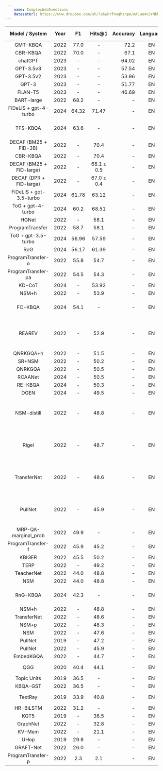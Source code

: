 ```yaml
---
    name: ComplexWebQuestions
    datasetUrl: https://www.dropbox.com/sh/7pkwkrfnwqhsnpo/AACuu4v3YNkhirzBOeeaHYala
---
```


|      Model / System      | Year |  F1  |   Hits@1   | Accuracy | Language |                                 Reported by                                 |
|:------------------------:|:----:|:----:|:----------:|----------:|:--------:|:---------------------------------------------------------------------------:|
|      GMT-KBQA            | 2022 | 77.0 |    -       |   72.2    |     EN    |    [Hu et al.](https://aclanthology.org/2022.coling-1.145.pdf)              |
|     CBR-KBQA             | 2022 | 70.0 |    -       |   67.1     |     EN    |    [Hu et al.](https://aclanthology.org/2022.coling-1.145.pdf)              |
|     chatGPT              | 2023 |   -  |    -       |   64.02     |     EN    |    [Tan et al.](https://arxiv.org/pdf/2303.07992.pdf)              |
|     GPT-3.5v3            | 2023 |   -  |    -       |   57.54     |     EN    |    [Tan et al.](https://arxiv.org/pdf/2303.07992.pdf)              |
|     GPT-3.5v2            | 2023 |   -  |    -       |   53.96     |     EN    |    [Tan et al.](https://arxiv.org/pdf/2303.07992.pdf)              |
|     GPT-3                | 2023 |   -  |    -       |   51.77     |     EN    |    [Tan et al.](https://arxiv.org/pdf/2303.07992.pdf)              |
|     FLAN-T5              | 2023 |   -  |    -       |   46.69     |     EN    |    [Tan et al.](https://arxiv.org/pdf/2303.07992.pdf)              |
|     BART-large           | 2022 | 68.2 |   -        |   -     |     EN    |    [Hu et al.](https://aclanthology.org/2022.coling-1.145.pdf)              |
|   FiDeLiS + gpt-4-turbo  | 2024 | 64.32|    71.47   |     -     |    EN    |           [Sui et al.](https://arxiv.org/pdf/2405.13873)                    |
|         TFS-KBQA         | 2024 | 63.6 |     -      |      -    |   EN    | [Shouhui Wang and Biao Qin](https://aclanthology.org/2024.lrec-main.1074.pdf) |
|  DECAF (BM25 + FiD-3B)   | 2022 |  -   |    70.4    |    -      |   EN    |              [Yu et al.](https://arxiv.org/pdf/2210.00063.pdf)              |
|         CBR-KBQA         | 2022 |  -   |    70.4    |    -      |     EN    |              [Yu et al.](https://arxiv.org/pdf/2210.00063.pdf)              |
| DECAF (BM25 + FiD-large) | 2022 |  -   | 68.1 ± 0.5 |    -      |     EN    |              [Yu et al.](https://arxiv.org/pdf/2210.00063.pdf)              |
| DECAF (DPR + FiD-large)  | 2022 |  -   | 67.0 ± 0.4 |    -      |     EN    |              [Yu et al.](https://arxiv.org/pdf/2210.00063.pdf)              |
| FiDeLiS + gpt-3.5-turbo  | 2024 | 61.78|    63.12   |     -     |    EN    |           [Sui et al.](https://arxiv.org/pdf/2405.13873)                    |
|     ToG + gpt-4-turbo    | 2024 | 60.2 |    68.51   |     -     |    EN    |           [Sui et al.](https://arxiv.org/pdf/2405.13873)                    |
|          HGNet           | 2022 |  -   |    58.1    |     -     |    EN    |              [Yu et al.](https://arxiv.org/pdf/2210.00063.pdf)              |
|     ProgramTransfer      | 2022 | 58.7 |    58.1    |     -     |    EN    |        [Cao et al.](https://aclanthology.org/2022.acl-long.559.pdf)         |
|    ToG + gpt-3.5-turbo   | 2024 | 56.96|    57.59   |     -     |    EN    |           [Sui et al.](https://arxiv.org/pdf/2405.13873)                    |
|           RoG            | 2024 | 56.17|    61.39   |     -     |    EN    |           [Sui et al.](https://arxiv.org/pdf/2405.13873)                    |
|    ProgramTransfer-o     | 2022 | 55.8 |    54.7    |     -     |    EN    |        [Cao et al.](https://aclanthology.org/2022.acl-long.559.pdf)         |
|    ProgramTransfer-pa    | 2022 | 54.5 |    54.3    |     -     |    EN    |        [Cao et al.](https://aclanthology.org/2022.acl-long.559.pdf)         |
|          KD-CoT          | 2024 |  -   |    53.92   |     -     |    EN    |           [Sui et al.](https://arxiv.org/pdf/2405.13873)                    |
|          NSM+h           | 2022 |  -   |    53.9    |     -     |    EN    |              [Yu et al.](https://arxiv.org/pdf/2210.00063.pdf)              |
|          FC-KBQA         | 2024 | 54.1 |     -      |      -    |   EN    | [Shouhui Wang and Biao Qin](https://aclanthology.org/2024.lrec-main.1074.pdf) |
|        REAREV            | 2022 |  -   |    52.9    |     -     |    EN    | [Costas Mavromatis and George Karypis](https://arxiv.org/pdf/2210.13650.pdf) |
|        QNRKGQA+h         | 2022 |  -   |    51.5    |     -     |    EN    | [Ma et al.](https://link.springer.com/chapter/10.1007/978-3-031-10983-6_11) |
|          SR+NSM          | 2022 |  -   |    50.2    |      -    |   EN    |              [Yu et al.](https://arxiv.org/pdf/2210.00063.pdf)              |
|         QNRKGQA          | 2022 |  -   |    50.5    |      -    |   EN    | [Ma et al.](https://link.springer.com/chapter/10.1007/978-3-031-10983-6_11) |
|        RCAANet           | 2024 |  -   |    50.5    |     -     |    EN    | [Lv et al.](https://www.researchsquare.com/article/rs-4292912/v1) |
|        RE-KBQA           | 2024 |  -   |    50.3    |     -     |    EN    | [Lv et al.](https://www.researchsquare.com/article/rs-4292912/v1) |
|          DGEN            | 2024 |  -   |    49.5    |     -     |    EN    | [Lv et al.](https://www.researchsquare.com/article/rs-4292912/v1) |
|        NSM-distill       | 2022 |  -   |    48.8    |     -     |    EN    | [Costas Mavromatis and George Karypis](https://arxiv.org/pdf/2210.13650.pdf) |
|        Rigel             | 2022 |  -   |    48.7    |     -     |    EN    | [Costas Mavromatis and George Karypis](https://arxiv.org/pdf/2210.13650.pdf) |
|        TransferNet       | 2022 |  -   |    48.6    |     -     |    EN    | [Costas Mavromatis and George Karypis](https://arxiv.org/pdf/2210.13650.pdf) |
|        PullNet           | 2022 |  -   |    45.9    |     -     |    EN    | [Costas Mavromatis and George Karypis](https://arxiv.org/pdf/2210.13650.pdf) |
|   MRP-QA-marginal_prob   | 2022 | 49.9 |    -       |     -     |    EN    |   [Wang et al.](https://aclanthology.org/2022.naacl-main.294.pdf)            |
|    ProgramTransfer-f     | 2022 | 45.9 |    45.2    |     -     |    EN    |        [Cao et al.](https://aclanthology.org/2022.acl-long.559.pdf)         |
|          KBIGER          | 2022 | 45.5 |    50.2    |     -     |    EN    |              [Du et al.](https://arxiv.org/pdf/2209.03005.pdf)              |
|           TERP           | 2022 |  -   |    49.2    |      -    |   EN    | [Qiao et al.](https://aclanthology.org/2022.coling-1.156.pdf)  |
|        TeacherNet        | 2022 | 44.0 |    48.8    |      -    |   EN    |        [Cao et al.](https://aclanthology.org/2022.acl-long.559.pdf)         |
|           NSM            | 2022 | 44.0 |    48.8    |     -     |    EN    |              [Du et al.](https://arxiv.org/pdf/2209.03005.pdf)              |
|         RnG-KBQA         | 2024 | 42.3 |     -      |      -    |   EN    | [Shouhui Wang and Biao Qin](https://aclanthology.org/2024.lrec-main.1074.pdf) |
|          NSM+h           | 2022 |  -   |    48.8    |     -     |    EN    | [Ma et al.](https://link.springer.com/chapter/10.1007/978-3-031-10983-6_11) |
|       TransferNet        | 2022 |  -   |    48.6    |     -     |    EN    |              [Du et al.](https://arxiv.org/pdf/2209.03005.pdf)              |
|          NSM+p           | 2022 |  -   |    48.3    |     -     |    EN    | [Ma et al.](https://link.springer.com/chapter/10.1007/978-3-031-10983-6_11) |
|           NSM            | 2022 |  -   |    47.6    |      -    |   EN    | [Ma et al.](https://link.springer.com/chapter/10.1007/978-3-031-10983-6_11) |
|         PullNet          | 2019 |  -   |    47.2    |      -    |   EN    |              [Yu et al.](https://arxiv.org/pdf/2210.00063.pdf)              |
|         PullNet          | 2022 |  -   |    45.9    |     -     |    EN    | [Ma et al.](https://link.springer.com/chapter/10.1007/978-3-031-10983-6_11) |
|            EmbedKGQA     | 2022 |  -   |    44.7    |     -     |    EN    | [Qiao et al.](https://aclanthology.org/2022.coling-1.156.pdf)  |
|           QGG            | 2020 | 40.4 |    44.1    |      -    |   EN    |    [Lan and Jiang et al.](https://aclanthology.org/2020.acl-main.91.pdf)    |
|       Topic Units        | 2019 | 36.5 |     -      |      -    |   EN    |        [Lan et al.](https://www.ijcai.org/proceedings/2019/0701.pdf)        |
|         KBQA-GST         | 2022 | 36.5 |    -       |     -     |    EN    |   [Wang et al.](https://aclanthology.org/2022.naacl-main.294.pdf)            |
|         TextRay          | 2019 | 33.9 |    40.8    |     -     |    EN    |      [Bhutani et al.](https://dl.acm.org/doi/10.1145/3357384.3358033)       |
|        HR-BiLSTM         | 2022 | 31.2 |    -       |     -     |    EN    |   [Wang et al.](https://aclanthology.org/2022.naacl-main.294.pdf)            |
|           KGT5           | 2019 |  -   |    36.5    |     -     |    EN    |              [Yu et al.](https://arxiv.org/pdf/2210.00063.pdf)              |
|         GraphNet         | 2022 |  -   |    32.8    |     -     |    EN    | [Ma et al.](https://link.springer.com/chapter/10.1007/978-3-031-10983-6_11) |
|          KV-Mem          | 2022 |  -   |    21.1    |      -    |   EN    | [Ma et al.](https://link.springer.com/chapter/10.1007/978-3-031-10983-6_11) |
|           UHop           | 2019 | 29.8 |     -      |      -    |   EN    |             [Chen et al.](https://arxiv.org/pdf/1904.01246.pdf)             |
|        GRAFT-Net         | 2022 | 26.0 |    -       |     -     |    EN    |   [Wang et al.](https://aclanthology.org/2022.naacl-main.294.pdf)            |
|    ProgramTransfer-p     | 2022 | 2.3  |    2.1     |      -    |   EN    |        [Cao et al.](https://aclanthology.org/2022.acl-long.559.pdf)         |
